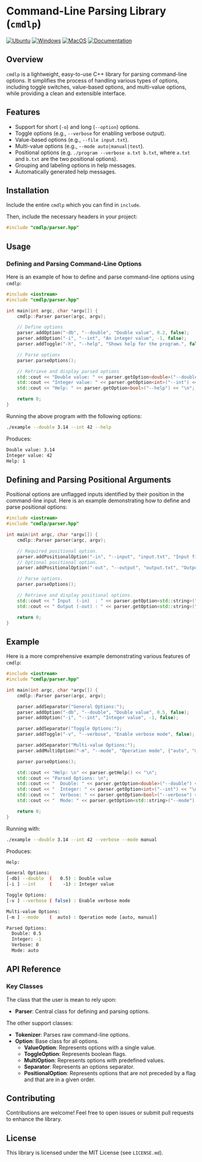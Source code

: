 # Command-Line Parsing Library (`cmdlp`)

[![Ubuntu](https://github.com/Galfurian/cmdlp/actions/workflows/ubuntu.yml/badge.svg)](https://github.com/Galfurian/cmdlp/actions/workflows/ubuntu.yml)
[![Windows](https://github.com/Galfurian/cmdlp/actions/workflows/windows.yml/badge.svg)](https://github.com/Galfurian/cmdlp/actions/workflows/windows.yml)
[![MacOS](https://github.com/Galfurian/cmdlp/actions/workflows/macos.yml/badge.svg)](https://github.com/Galfurian/cmdlp/actions/workflows/macos.yml)
[![Documentation](https://github.com/Galfurian/cmdlp/actions/workflows/documentation.yml/badge.svg)](https://github.com/Galfurian/cmdlp/actions/workflows/documentation.yml)

## Overview

`cmdlp` is a lightweight, easy-to-use C++ library for parsing command-line options. It simplifies the process of handling various types of options, including toggle switches, value-based options, and multi-value options, while providing a clean and extensible interface.

## Features

- Support for short (`-o`) and long (`--option`) options.
- Toggle options (e.g., `--verbose` for enabling verbose output).
- Value-based options (e.g., `--file input.txt`).
- Multi-value options (e.g., `--mode auto|manual|test`).
- Positional options (e.g. `./program --verbose a.txt b.txt`, where `a.txt` and
  `b.txt` are the two positional options).
- Grouping and labeling options in help messages.
- Automatically generated help messages.

## Installation

Include the entire `cmdlp` which you can find in `include`.

Then, include the necessary headers in your project:

```cpp
#include "cmdlp/parser.hpp"
```

## Usage

### Defining and Parsing Command-Line Options

Here is an example of how to define and parse command-line options using `cmdlp`:

```cpp
#include <iostream>
#include "cmdlp/parser.hpp"

int main(int argc, char *argv[]) {
    cmdlp::Parser parser(argc, argv);

    // Define options
    parser.addOption("-db", "--double", "Double value", 0.2, false);
    parser.addOption("-i", "--int", "An integer value", -1, false);
    parser.addToggle("-h", "--help", "Shows help for the program.", false);

    // Parse options
    parser.parseOptions();

    // Retrieve and display parsed options
    std::cout << "Double value: " << parser.getOption<double>("--double") << "\n";
    std::cout << "Integer value: " << parser.getOption<int>("--int") << "\n";
    std::cout << "Help: " << parser.getOption<bool>("--help") << "\n";

    return 0;
}
```

Running the above program with the following options:

```bash
./example --double 3.14 --int 42 --help
```

Produces:

```bash
Double value: 3.14
Integer value: 42
Help: 1
```

## Defining and Parsing Positional Arguments

Positional options are unflagged inputs identified by their position in the
command-line input. Here is an example demonstrating how to define and parse
positional options:

```cpp
#include <iostream>
#include "cmdlp/parser.hpp"

int main(int argc, char *argv[]) {
    cmdlp::Parser parser(argc, argv);

    // Required positional option.
    parser.addPositionalOption("-in", "--input", "input.txt", "Input file.", true);
    // Optional positional option.
    parser.addPositionalOption("-out", "--output", "output.txt", "Output file.", false);

    // Parse options.
    parser.parseOptions();

    // Retrieve and display positional options.
    std::cout << " Input  (-in)  : " << parser.getOption<std::string>("--input") << "\n";
    std::cout << " Output (-out) : " << parser.getOption<std::string>("--output") << "\n";

    return 0;
}
```

## Example

Here is a more comprehensive example demonstrating various features of `cmdlp`:

```cpp
#include <iostream>
#include "cmdlp/parser.hpp"

int main(int argc, char *argv[]) {
    cmdlp::Parser parser(argc, argv);

    parser.addSeparator("General Options:");
    parser.addOption("-db", "--double", "Double value", 0.5, false);
    parser.addOption("-i", "--int", "Integer value", -1, false);

    parser.addSeparator("Toggle Options:");
    parser.addToggle("-v", "--verbose", "Enable verbose mode", false);

    parser.addSeparator("Multi-value Options:");
    parser.addMultiOption("-m", "--mode", "Operation mode", {"auto", "manual"}, "auto");

    parser.parseOptions();

    std::cout << "Help: \n" << parser.getHelp() << "\n";
    std::cout << "Parsed Options: \n";
    std::cout << "  Double: " << parser.getOption<double>("--double") << "\n";
    std::cout << "  Integer: " << parser.getOption<int>("--int") << "\n";
    std::cout << "  Verbose: " << parser.getOption<bool>("--verbose") << "\n";
    std::cout << "  Mode: " << parser.getOption<std::string>("--mode") << "\n";

    return 0;
}
```

Running with:

```bash
./example --double 3.14 --int 42 --verbose --mode manual
```

Produces:

```bash
Help: 

General Options:
[-db] --double  (   0.5) : Double value
[-i ] --int     (    -1) : Integer value

Toggle Options:
[-v ] --verbose ( false) : Enable verbose mode

Multi-value Options:
[-m ] --mode    (  auto) : Operation mode [auto, manual]

Parsed Options: 
  Double: 0.5
  Integer: -1
  Verbose: 0
  Mode: auto
```

## API Reference

### Key Classes

The class that the user is mean to rely upon:

- **Parser**: Central class for defining and parsing options.

The other support classes:

- **Tokenizer**: Parses raw command-line options.
- **Option**: Base class for all options.
  - **ValueOption**: Represents options with a single value.
  - **ToggleOption**: Represents boolean flags.
  - **MultiOption**: Represents options with predefined values.
  - **Separator**: Represents an options separator.
  - **PositionalOption**: Represents options that are not preceded by a flag and
    that are in a given order.

## Contributing

Contributions are welcome! Feel free to open issues or submit pull requests to enhance the library.

## License

This library is licensed under the MIT License (see `LICENSE.md`).
